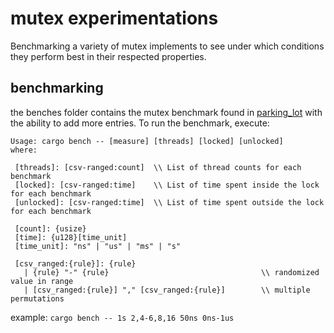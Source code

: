 # mutex experimentations
Benchmarking a variety of mutex implements to see under which conditions they perform best in their respected properties.

## benchmarking
the benches folder contains the mutex benchmark found in [parking_lot](https://github.com/Amanieu/parking_lot) with the ability to add more entries. To run the benchmark, execute:

```
Usage: cargo bench -- [measure] [threads] [locked] [unlocked]
where:

 [threads]: [csv-ranged:count]  \\ List of thread counts for each benchmark
 [locked]: [csv-ranged:time]    \\ List of time spent inside the lock for each benchmark
 [unlocked]: [csv-ranged:time]  \\ List of time spent outside the lock for each benchmark

 [count]: {usize}
 [time]: {u128}[time_unit]
 [time_unit]: "ns" | "us" | "ms" | "s"

 [csv_ranged:{rule}]: {rule}
   | {rule} "-" {rule}                                  \\ randomized value in range
   | [csv_ranged:{rule}] "," [csv_ranged:{rule}]        \\ multiple permutations
```

example: `cargo bench -- 1s 2,4-6,8,16 50ns 0ns-1us`
